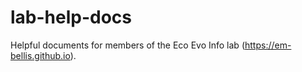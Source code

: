 # lab-help-docs
Helpful documents for members of the Eco Evo Info lab (https://em-bellis.github.io).
